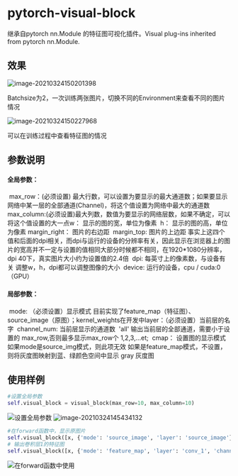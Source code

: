 # pytorch-visual-block
继承自pytorch nn.Module 的特征图可视化插件。Visual plug-ins inherited from pytorch nn.Module.

## 效果

![image-20210324150201398](https://github.com/QUANHAO-NCU/pytorch-visual-block/raw/main/.README_asserts/image-20210324150201398.png)

Batchsize为2，一次训练两张图片，切换不同的Environment来查看不同的图片情况

![image-20210324150227968](https://github.com/QUANHAO-NCU/pytorch-visual-block/raw/main/.README_asserts/image-20210324150227968.png)

可以在训练过程中查看特征图的情况

## 参数说明

####   全局参数：    

​	max_row：(必须设置) 最大行数，可以设置为要显示的最大通道数；如果要显示网络中某一层的全部通道(Channel)，将这个值设置为网络中最大的通道数
​    max_column:(必须设置)最大列数，数值为要显示的网络层数，如果不确定，可以将这个值设置的大一点
​    w：              显示的图的宽，单位为像素
​    h：              显示的图的高，单位为像素
​    margin_right：   图片的右边距
​    margin_top:      图片的上边距
​        事实上这四个值和后面的dpi相关，而dpi与运行的设备的分辨率有关，因此显示在浏览器上的图片的宽高并不一定与设置的值相同
​        大部分时候都不相同，在1920*1080分辨率，dpi 40下，真实图片大小约为设置值的2.4倍
​    dpi: 每英寸上的像素数，与设备有关
​    调整w，h，dpi都可以调整图像的大小
​    device: 运行的设备，cpu / cuda:0 （GPU）

####   局部参数：

​    mode: （必须设置）显示模式 目前实现了feature_map（特征图）、source_image（原图）；kernel_weights在开发中
​    layer：（必须设置）当前层的名字
​    channel_num: 当前层显示的通道数 
​        'all' 输出当前层的全部通道，需要小于设置的 max_row,否则最多显示max_row个
​        1,2,3,...et;
​    cmap： 设置图的显示模式
​        如果mode是source_img模式，则此项无效
​        如果是feature_map模式，不设置，则将灰度图映射到蓝、绿颜色空间中显示
​        gray 灰度图

## 使用样例

```python
#设置全局参数
self.visual_block = visual_block(max_row=10, max_column=10)
```

![设置全局参数](https://github.com/QUANHAO-NCU/pytorch-visual-block/raw/main/.README_asserts/image-20210324145434085.png)
![image-20210324145434132](https://github.com/QUANHAO-NCU/pytorch-visual-block/raw/main/.README_asserts/image-20210324145434132.png)

```python
#在forward函数中，显示原图片
self.visual_block([x, {'mode': 'source_image', 'layer': 'source_image'}])
# 输出卷积层1的特征图
self.visual_block([x, {'mode': 'feature_map', 'layer': 'conv_1', 'channel_num': 10}])
```

![在forward函数中使用](https://github.com/QUANHAO-NCU/pytorch-visual-block/raw/main/.README_asserts/image-20210324145833051.png)





